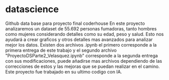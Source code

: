 # datascience
Github data base para proyecto final coderhouse
En este proyecto analizaremos un dataset de 55.692 personas fumadoras, tanto hombres como mujeres considerando detalles como su edad, peso y salud. Esto nos ayudará a crear graficos y otros detalles mas avanzados para analizar mejor los datos.
Existen dos archivos .ipynb el primero corresponde a la primera entrega de este trabajo y el segundo archivo "ProyectoDSParte2_Velasquez.ipynb" corresponde a la segunda entrega con sus modificaciones, puede añadirse mas archivos dependiendo de las correcciones de estos y las mejoras que se puedan realizar en el camino.
Este proyecto fue trabajado en su ultimo codigo con IA.
